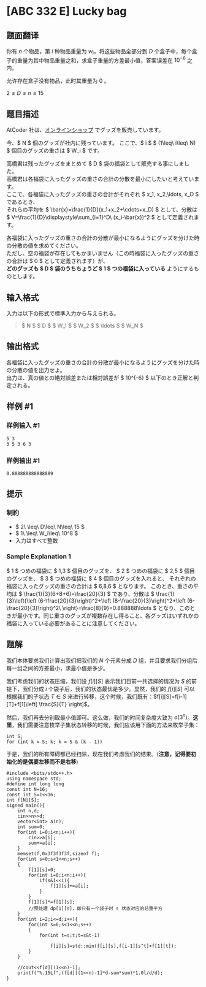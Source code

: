 # [ABC 332 E] Lucky bag

## 题面翻译

你有 $n$ 个物品，第 $i$ 种物品重量为 $w_i$，将这些物品全部分到 $D$ 个盒子中，每个盒子的重量为其中物品重量之和，求盒子重量的方差最小值，答案误差在 $10^{-6}$ 之内。

允许存在盒子没有物品，此时其重量为 $0$ 。

$2\leq D\leq n\leq15$

## 题目描述

[problemUrl]: https://atcoder.jp/contests/abc332/tasks/abc332_e

AtCoder 社は、[オンラインショップ](https://suzuri.jp/AtCoder/home) でグッズを販売しています。

今、$ N $ 個のグッズが社内に残っています。 ここで、$ i $ $ (1\leq\ i\leq\ N) $ 個目のグッズの重さは $ W_i $ です。

高橋君は残ったグッズをまとめて $ D $ 袋の福袋として販売する事にしました。  
高橋君は各福袋に入ったグッズの重さの合計の分散を最小にしたいと考えています。  
ここで、各福袋に入ったグッズの重さの合計がそれぞれ $ x_1, x_2,\ldots, x_D $ であるとき、  
それらの平均を $ \bar{x}=\frac{1}{D}(x_1+x_2+\cdots+x_D) $ として、分散は $ V=\frac{1}{D}\displaystyle\sum_{i=1}^D\ (x_i-\bar{x})^2 $ として定義されます。

各福袋に入ったグッズの重さの合計の分散が最小になるようにグッズを分けた時の分散の値を求めてください。  
ただし、空の福袋が存在してもかまいません（この時福袋に入ったグッズの重さの合計は $ 0 $ として定義されます）が、  
**どのグッズも $ D $ 袋のうちちょうど $ 1 $ つの福袋に入っている** ようにするものとします。

## 输入格式

入力は以下の形式で標準入力から与えられる。

> $ N $ $ D $ $ W_1 $ $ W_2 $ $ \ldots $ $ W_N $

## 输出格式

各福袋に入ったグッズの重さの合計の分散が最小になるようにグッズを分けた時の分散の値を出力せよ。  
出力は、真の値との絶対誤差または相対誤差が $ 10^{-6} $ 以下のとき正解と判定される。

## 样例 #1

### 样例输入 #1

```
5 3
3 5 3 6 3
```

### 样例输出 #1

```
0.888888888888889
```

## 提示

### 制約

- $ 2\ \leq\ D\leq\ N\leq\ 15 $
- $ 1\ \leq\ W_i\leq\ 10^8 $
- 入力はすべて整数

### Sample Explanation 1

$ 1 $ つめの福袋に $ 1,3 $ 個目のグッズを、 $ 2 $ つめの福袋に $ 2,5 $ 個目のグッズを、 $ 3 $ つめの福袋に $ 4 $ 個目のグッズを入れると、 それぞれの福袋に入ったグッズの重さの合計は $ 6,8,6 $ となります。 このとき、重さの平均は $ \frac{1}{3}(6+8+6)=\frac{20}{3} $ であり、分散は $ \frac{1}{3}\left\{\left (6-\frac{20}{3}\right)^2+\left (8-\frac{20}{3}\right)^2+\left (6-\frac{20}{3}\right)^2\ \right\}=\frac{8}{9}=0.888888\ldots $ となり、このときが最小です。同じ重さのグッズが複数存在し得ること、各グッズはいずれかの福袋に入っている必要があることに注意してください。

## 题解
我们本体要求我们计算出我们把我们的 $N$ 个元素分成 $D$ 组，并且要求我们分组后每一组之间的方差最小，求最小值是多少。

我们考虑我们的状态压缩，我们设 $f[i][S]$ 表示我们目前一共选择的情况为 $S$ 的前提下，我们分成 $i$ 个袋子后，我们的状态最优是多少。显然，我们的 $f[i][S]$ 可以根据我们的子状态 $T\in S$ 来进行转移，这个时候，我们既有：$f[i][S]=f[i-1][T]+f[1]\left[ \frac{S}{T} \right]$。

然后，我们再去分别取最小值即可。这么做，我们的时间复杂度大致为 $o(3^n)$。**这里**，我们需要注意枚举子集状态转移的时候，我们应该用下面的方法来枚举子集：

```
int S;
for (int k = S; k; k = S & (k - 1))
```

于是，我们的所有障碍都已经扫除，现在我们考虑我们的结果。(**注意，记得要初始化的是偶要左移而不是右移**)

```
#include <bits/stdc++.h>
using namespace std;
#define int long long
const int N=16;
const int S=1<<16;
int f[N][S];
signed main(){
	int n,d;
	cin>>n>>d;
	vector<int> a(n);
	int sum=0;
	for(int i=0;i<n;i++){
		cin>>a[i];
		sum+=a[i];
	}
	memset(f,0x3f3f3f3f,sizeof f);
	for(int s=0;s<1<<n;s++)
	{
		f[1][s]=0;
		for(int i=0;i<n;i++){
			if(s&1<<i){
				f[1][s]+=a[i];
			}
		}
		f[1][s]*=f[1][s];
		//预处理 dp[1][s]，即只有一个袋子时 s 状态对应的总重平方
	}		
	for(int i=2;i<=d;i++){
		for(int s=0;s<1<<n;s++)
		{
			for(int t=s;t;t=s&t-1)
		
				f[i][s]=std::min(f[i][s],f[i-1][s^t]+f[1][t]);
		}
	}
	
	//cout<<f[d][(1<<n)-1];
	printf("%.15Lf",(f[d][(1<<n)-1]*d-sum*sum)*1.0l/d/d);
}
```